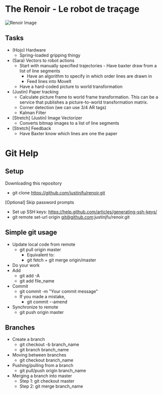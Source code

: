 The Renoir - Le robot de traçage
======

![Renoir Image](http://www.ibiblio.org/wm/paint/auth/renoir/renoir.jpg)


Tasks
------
* (Hojo) Hardware
  * Spring-loaded gripping thingy
* (Sara) Vectors to robot actions
  * Start with manually specified trajectories - Have baxter draw from a list of line segments
    * Have an algorithm to specify in which order lines are drawn in
    * Feed lines into MoveIt
  * Have a hard-coded picture to world transformation
* (Justin) Paper tracking
  * Calculate picture frame to world frame transformation. This can be a service that publishes a picture-to-world transformation matrix.
  * Corner detection (we can use 3/4 AR tags)
  * Kalman Filter
* [Stretch] (Justin) Image Vectorizer 
  * Converts bitmap images to a list of line segments
* [Stretch] Feedback
  * Have Baxter know which lines are one the paper  


Git Help
======

Setup
----------------
Downloading this repository
  * git clone https://github.com/justinjfu/renoir.git
  
[Optional] Skip password prompts
  * Set up SSH keys: https://help.github.com/articles/generating-ssh-keys/
  * git remote set-url origin git@github.com:justinjfu/renoir.git

Simple git usage
----------------
  * Update local code from remote
    * git pull origin master
      * Equivalent to:
      * git fetch + git merge origin/master
  * Do your work
  * Add 
    * git add -A
    * git add file_name
  * Commit
    * git commit -m "Your commit message"
    * If you made a mistake,
      * git commit --amend
  * Synchronize to remote
    * git push origin master

Branches
----------
  * Create a branch
    * git checkout -b branch_name
    * git branch branch_name
  * Moving between branches
    * git checkout branch_name
  * Pushing/pulling from a branch
    * git pull/push origin branch_name
  * Merging a branch into master
    * Step 1: git checkout master
    * Step 2: git merge branch_name
